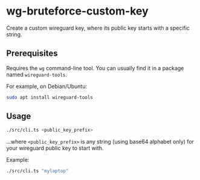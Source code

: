 # wg-bruteforce-custom-key

Create a custom wireguard key, where its public key starts with a specific
string.

## Prerequisites

Requires the `wg` command-line tool. You can usually find it in a package named
`wireguard-tools`.

For example, on Debian/Ubuntu:

```sh
sudo apt install wireguard-tools
```

## Usage

```sh
./src/cli.ts <public_key_prefix>
```

...where `<public_key_prefix>` is any string (using base64 alphabet only) for
your wireguard public key to start with.

Example:

```sh
./src/cli.ts "mylaptop"
```

